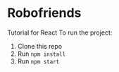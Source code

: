 <H1>Robofriends</H1>
Tutorial for React
To run the project:

1. Clone this repo
2. Run `npm install`
3. Run `npm start`


